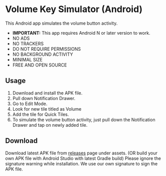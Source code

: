 # Volume Key Simulator (Android)

This Android app simulates the volume button activity.

* **IMPORTANT:** This app requires Android N or later version to work.
* NO ADS
* NO TRACKERS
* DO NOT REQUIRE PERMISSIONS
* NO BACKGROUND ACTIVITY
* MINIMAL SIZE
* FREE AND OPEN SOURCE

## Usage

1. Download and install the APK file.
2. Pull down Notification Drawer.
3. Go to Edit Mode.
4. Look for new tile titled as Volume
5. Add the tile for Quick Tiles.
6. To simulate the volume button activity, just pull down the Notification Drawer and tap on newly added tile.

## Download

Download latest APK file from [releases](https://github.com/optimuspnj/Volume-Key-Simulator/releases/latest "GitHub Releases") page under assets. (OR build your own APK file with Android Studio with latest Gradle build) Please ignore the signature warning while installation. We use our own signature to sign the APK file.
